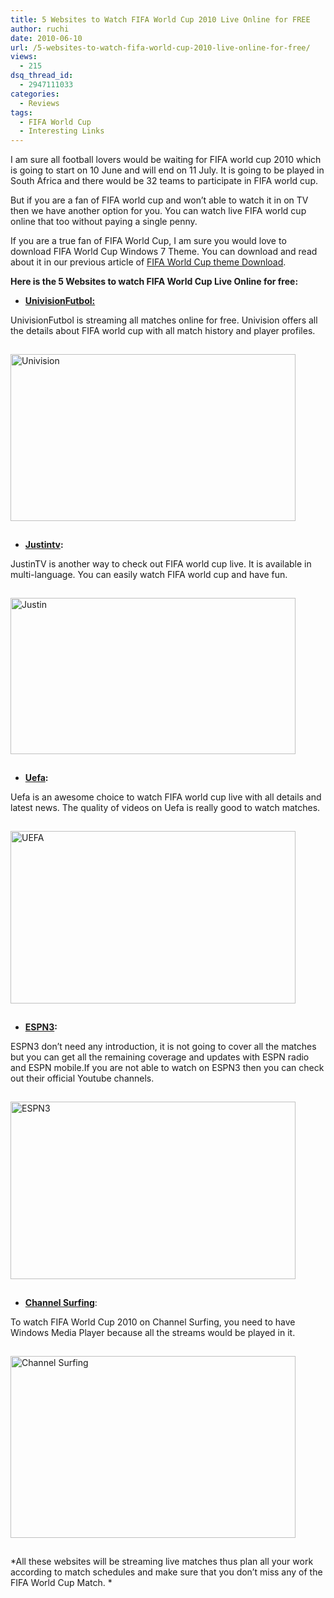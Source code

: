```yaml
---
title: 5 Websites to Watch FIFA World Cup 2010 Live Online for FREE
author: ruchi
date: 2010-06-10
url: /5-websites-to-watch-fifa-world-cup-2010-live-online-for-free/
views:
  - 215
dsq_thread_id:
  - 2947111033
categories:
  - Reviews
tags:
  - FIFA World Cup
  - Interesting Links
---
```

I am sure all football lovers would be waiting for FIFA world cup 2010 which is going to start on 10 June and will end on 11 July. It is going to be played in South Africa and there would be 32 teams to participate in FIFA world cup.

But if you are a fan of FIFA world cup and won’t able to watch it in on TV then we have another option for you. You can watch live FIFA world cup online that too without paying a single penny.

If you are a true fan of FIFA World Cup, I am sure you would love to download FIFA World Cup Windows 7 Theme. You can download and read about it in our previous article of [FIFA World Cup theme Download][1].

**Here is the 5 Websites to watch FIFA World Cup Live Online for free:**

  * <a href="http://futbol.univision.com/world-cup-2010-south-africa/" onclick="_gaq.push(['_trackEvent', 'outbound-article', 'http://futbol.univision.com/world-cup-2010-south-africa/', 'UnivisionFutbol:']);" target="_blank"><strong>UnivisionFutbol:</strong></a>

UnivisionFutbol is streaming all matches online for free. Univision offers all the details about FIFA world cup with all match history and player profiles.

<img class="wp-image-52153" style="float: none;margin: 15px auto;border-width: 0px" src="http://cdn.devilsworkshop.org/files/2010/06/Univision.png" border="0" alt="Univision" width="456" height="267" />

  * <a href="http://www.justin.tv/" onclick="_gaq.push(['_trackEvent', 'outbound-article', 'http://www.justin.tv/', 'Justintv']);" target="_blank"><strong>Justintv</strong></a>**:**

JustinTV is another way to check out FIFA world cup live. It is available in multi-language. You can easily watch FIFA world cup and have fun.

<img style="float: none;margin: 15px auto;border-width: 0px" src="http://cdn.devilsworkshop.org/files/2010/06/Justin.png" border="0" alt="Justin" width="456" height="250" />

  * <a href="http://www.uefa.com/" onclick="_gaq.push(['_trackEvent', 'outbound-article', 'http://www.uefa.com/', 'Uefa']);" target="_blank"><strong>Uefa</strong></a>**:**

Uefa is an awesome choice to watch FIFA world cup live with all details and latest news. The quality of videos on Uefa is really good to watch matches.

<img style="float: none;margin: 15px auto;border-width: 0px" src="http://cdn.devilsworkshop.org/files/2010/06/UEFA.png" border="0" alt="UEFA" width="456" height="276" />

  * <a href="http://espn.go.com/espn3/index" onclick="_gaq.push(['_trackEvent', 'outbound-article', 'http://espn.go.com/espn3/index', 'ESPN3']);" target="_blank"><strong>ESPN3</strong></a>**:**

ESPN3 don’t need any introduction, it is not going to cover all the matches but you can get all the remaining coverage and updates with ESPN radio and ESPN mobile.If you are not able to watch on ESPN3 then you can check out their official Youtube channels.

<img style="float: none;margin: 15px auto;border-width: 0px" src="http://cdn.devilsworkshop.org/files/2010/06/ESPN3.png" border="0" alt="ESPN3" width="456" height="284" />

  * **<a href="http://channelsurfing.net/" onclick="_gaq.push(['_trackEvent', 'outbound-article', 'http://channelsurfing.net/', 'Channel Surfing']);" >Channel Surfing</a>**:

To watch FIFA World Cup 2010 on Channel Surfing, you need to have Windows Media Player because all the streams would be played in it.

<img style="float: none;margin: 15px auto;border: 0px" src="http://cdn.devilsworkshop.org/files/2010/06/ChannelSurfing.png" border="0" alt="Channel Surfing" width="456" height="291" />

*All these websites will be streaming live matches thus plan all your work according to match schedules and make sure that you don’t miss any of the FIFA World Cup Match. *

 [1]: http://devilsworkshop.org/download-fifa-world-cup-windows-7-theme/
